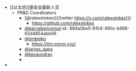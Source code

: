 - [[以太坊]]基金会最新人员
	- PR&D Coordinators
		- [@ralexstokes]({{twitter https://x.com/ralexstokes}})
			- https://github.com/ralexstokes
		- [@barnabemonnot](https://x.com/barnabemonnot)
		  id:: 684a0be5-8104-490c-b966-62d4854abb08
		- [@timbeiko](https://x.com/TimBeiko)
			- https://tim.mirror.xyz/
		- [@james_gaps](https://x.com/james_gaps)
		- [@kevaundray](https://x.com/kevaundray)
		-
-